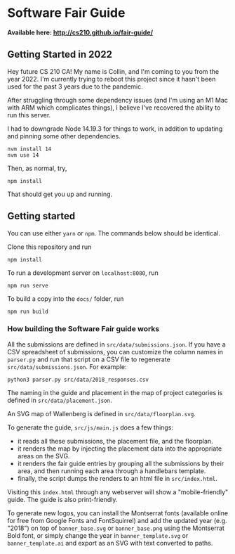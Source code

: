 # Software Fair Guide

**Available here: http://cs210.github.io/fair-guide/**


## Getting Started in 2022

Hey future CS 210 CA! My name is Collin, and I'm coming to you from the year 2022. I'm currently
trying to reboot this project since it hasn't been used for the past 3 years due to the pandemic.

After struggling through some dependency issues (and I'm using an M1 Mac with ARM which complicates things),
I believe I've recovered the ability to run this server. 

I had to downgrade Node 14.19.3 for things to work, in addition to updating and pinning some other dependencies.

```
nvm install 14
nvm use 14
```

Then, as normal, try,

```
npm install
```

That should get you up and running.

## Getting started

You can use either `yarn` or `npm`. The commands below should be identical.

Clone this repository and run

```
npm install
```

To run a development server on `localhost:8080`, run

```
npm run serve
```

To build a copy into the `docs/` folder, run

```
npm run build
```

### How building the Software Fair guide works

All the submissions are defined in `src/data/submissions.json`. If you have a CSV spreadsheet of submissions, you can customize the column names in `parser.py` and run that script on a CSV file to regenerate `src/data/submissions.json`. For example:

```
python3 parser.py src/data/2018_responses.csv
```

The naming in the guide and placement in the map of project categories is defined in `src/data/placement.json`.

An SVG map of Wallenberg is defined in `src/data/floorplan.svg`.

To generate the guide, `src/js/main.js` does a few things:

- it reads all these submissions, the placement file, and the floorplan.
- it renders the map by injecting the placement data into the appropriate areas on the SVG.
- it renders the fair guide entries by grouping all the submissions by their area, and then running each area through a handlebars template.
- finally, the script dumps the renders to an html file in `src/index.html`.

Visiting this `index.html` through any webserver will show a "mobile-friendly" guide. The guide is also print-friendly.

To generate new logos, you can install the Montserrat fonts (available online for free from Google Fonts and FontSquirrel) and add the updated year (e.g. "2018") on top of `banner_base.svg` or `banner_base.png` using the Montserrat Bold font, or simply change the year in `banner_template.svg` or `banner_template.ai` and export as an SVG with text converted to paths.
